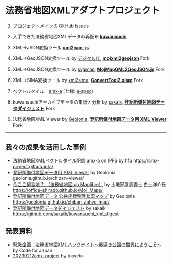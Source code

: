 # 法務省地図XMLアダプトプロジェクト
1. プロジェクトメインの [GitHub Issues](https://github.com/amx-project/0/issues)

2. 入手できた法務省地図XMLデータの再配布 **[kuwanauchi](https://github.com/amx-project/kuwanauchi)**

3. XML→JSON変換ツール **[xml2json-js](https://github.com/amx-project/xml2json-js)**

4. XML→GeoJSON変換ツール by [デジタル庁](https://www.digital.go.jp/news/4b7250a3-3fcf-4b83-8d52-4bb131e1ba9d/), **[mojxml2geojson](https://github.com/amx-project/mojxml2geojson)** Fork

5. XML→GeoJSON変換ツール by [svgmap](https://github.com/svgmap), **[MojMapGML2GeoJSON.js](https://github.com/amx-project/MojMapGML2GeoJSON.js)** Fork

6. XML→SIMA変換ツール by [xml2sima](https://www.n-survey.com/converttool2.zip), **[ConvertTool2.xlsm](https://www.n-survey.com/converttool2.zip)** Fork

7. ベクトルタイル　[amx-a](https://github.com/amx-project/a) (仕様: [a-spec](https://github.com/amx-project/a-spec))

8. kuwanauchiアーカイブデータの集計と分析 by [sakaik](https://github.com/sakaik), **[登記所備付地図データダイジェスト](https://github.com/amx-project/kuwanauchi_xml_digest)** Fork

9. 法務省地図XML Viewer by [Geolonia](https://github.com/geolonia), **[登記所備付地図データ用 XML Viewer](https://github.com/amx-project/chiban-viewer)** Fork

---

## 我々の成果を活用した事例
* [法務省地図XMLベクトルタイル配信 amx-a on IPFS](https://amx-project.github.io/a/#4.75/40.67/140.35) by hfu https://amx-project.github.io/a/
* [登記所備付地図データ用 XML Viewer](geolonia.github.io/chiban-viewer/) by Geolonia geolonia.github.io/chiban-viewer/
* [今ここ何番地？ （法務省地図 on Maplibre）](https://office-shirado.github.io/Moj_Maps/) by 土地家屋調査士 白土洋介氏 https://office-shirado.github.io/Moj_Maps/
* [登記所備付地図データ 公共座標整理状況マップ](https://geolonia.github.io/chiban-zahyo-map/) by Geolonia https://geolonia.github.io/chiban-zahyo-map/
* [登記所備付地図データダイジェスト](https://github.com/sakaik/kuwanauchi_xml_digest) by sakaik https://github.com/sakaik/kuwanauchi_xml_digest

## 発表資料
* [緊急企画：法務省地図XMLハックナイト〜奥深き公図の世界にようこそ〜](https://www.youtube.com/live/1_q18JNoURk?feature=share) by Code for Japan
* [20230212amx-project](https://speakerdeck.com/tosseto/20230212amx-project) by tosseto
